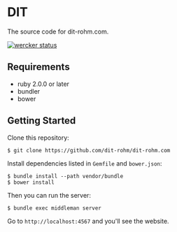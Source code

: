 # DIT

The source code for dit-rohm.com.

[![wercker status](https://app.wercker.com/status/30dd7f3a9c5f19804f02a4b041e18eea/s "wercker status")](https://app.wercker.com/project/bykey/30dd7f3a9c5f19804f02a4b041e18eea)

## Requirements

- ruby 2.0.0 or later
- bundler
- bower

## Getting Started

Clone this repository:

```
$ git clone https://github.com/dit-rohm/dit-rohm.com
```

Install dependencies listed in `Gemfile` and `bower.json`:

```
$ bundle install --path vendor/bundle
$ bower install
```

Then you can run the server:

```
$ bundle exec middleman server
```

Go to `http://localhost:4567` and you'll see the website.
